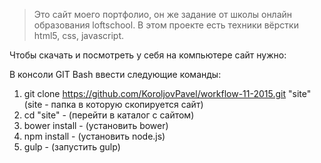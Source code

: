> Это сайт моего портфолио, он же задание от школы онлайн образования loftschool.
В этом проекте есть техники вёрстки html5, css, javascript.

Чтобы скачать и посмотреть у себя на компьютере сайт нужно:

В консоли GIT Bash ввести следующие команды:
1.	git clone https://github.com/KoroljovPavel/workflow-11-2015.git "site" (site - папка в которую скопируется сайт)
2. cd "site" - (перейти в каталог с сайтом)
3. bower install - (установить bower)
4. npm install - (установить node.js)
5. gulp - (запустить gulp)